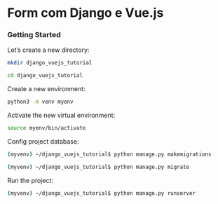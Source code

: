 # Form com Django e Vue.js

<!-- GETTING STARTED -->
### Getting Started

Let’s create a new directory:

```sh
mkdir django_vuejs_tutorial

cd django_vuejs_tutorial
```

Create a new environment:

```sh
python3 -m venv myenv
```

Activate the new virtual environment:

```sh
source myenv/bin/activate
```

Config project database:

```sh
(myvenv) ~/django_vuejs_tutorial$ python manage.py makemigrations

(myvenv) ~/django_vuejs_tutorial$ python manage.py migrate
```

Run the project:

```sh
(myvenv) ~/django_vuejs_tutorial$ python manage.py runserver
```
